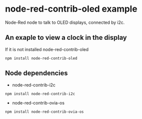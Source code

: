 node-red-contrib-oled example
=============================

Node-Red node to talk to OLED displays, connected by i2c.

## An exaple to view a clock in the display


If it is not installed node-red-contrib-oled
```
npm install node-red-contrib-oled
```

## Node dependencies

- node-red-contrib-i2c
```
npm install node-red-contrib-i2c
```

- node-red-contrib-ovia-os
```
npm install node-red-contrib-ovia-os
```